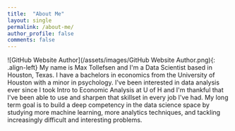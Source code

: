 ```yaml
---
title:  "About Me"
layout: single
permalink: /about-me/
author_profile: false
comments: false
---
```

![GitHub Website Author](/assets/images/GitHub Website Author.png){: .align-left}
My name is Max Tollefsen and I'm a Data Scientist based in Houston, Texas. I have a bachelors in economics from the University of Houston with a minor in psychology. I've been interested in data analysis ever since I took Intro to Economic Analysis at U of H and I'm thankful that I've been able to use and sharpen that skillset in every job I've had. My long term goal is to build a deep competency in the data science space by studying more machine learning, more analytics techniques, and tackling increasingly difficult and interesting problems.

